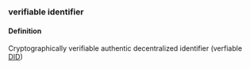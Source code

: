 ### verifiable identifier

<h4>Definition</h4><p>Cryptographically verifiable authentic decentralized identifier (verfiable <a href="DID">DID</a>)</p>